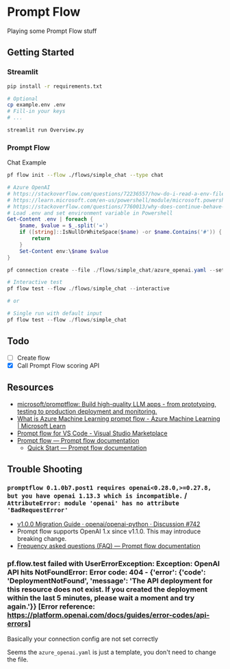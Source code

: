 # Prompt Flow

Playing some Prompt Flow stuff

## Getting Started

### Streamlit

```bash
pip install -r requirements.txt
```

```bash
# Optional
cp example.env .env
# Fill-in your keys
# ...
```

```bash
streamlit run Overview.py
```

### Prompt Flow

Chat Example

```bash
pf flow init --flow ./flows/simple_chat --type chat
```

```powershell
# Azure OpenAI
# https://stackoverflow.com/questions/72236557/how-do-i-read-a-env-file-from-a-ps1-script
# https://learn.microsoft.com/en-us/powershell/module/microsoft.powershell.core/about/about_environment_variables?view=powershell-7.4
# https://stackoverflow.com/questions/7760013/why-does-continue-behave-like-break-in-a-foreach-object
# Load .env and set environment variable in Powershell
Get-Content .env | foreach {
    $name, $value = $_.split('=')
    if ([string]::IsNullOrWhiteSpace($name) -or $name.Contains('#')) {
        return
    }
    Set-Content env:\$name $value
}

pf connection create --file ./flows/simple_chat/azure_openai.yaml --set api_key=$env:AZURE_OPENAI_KEY api_base=$env:AZURE_OPENAI_ENDPOINT/openai/deployments/$env:AZURE_OPENAI_DEPLOYMENT_NAME/chat/completions?api-version=$env:AZURE_OPENAI_VERSION --set api_version=$env:AZURE_OPENAI_VERSION --name open_ai_connection
```

```powershell
# Interactive test
pf flow test --flow ./flows/simple_chat --interactive

# or

# Single run with default input
pf flow test --flow ./flows/simple_chat
```

## Todo

- [ ] Create flow
- [X] Call Prompt Flow scoring API

## Resources

- [microsoft/promptflow: Build high-quality LLM apps - from prototyping, testing to production deployment and monitoring.](https://github.com/microsoft/promptflow)
- [What is Azure Machine Learning prompt flow - Azure Machine Learning | Microsoft Learn](https://learn.microsoft.com/en-us/azure/machine-learning/prompt-flow/overview-what-is-prompt-flow?view=azureml-api-2)
- [Prompt flow for VS Code - Visual Studio Marketplace](https://marketplace.visualstudio.com/items?itemName=prompt-flow.prompt-flow)
- [Prompt flow — Prompt flow documentation](https://microsoft.github.io/promptflow/)
    - [Quick Start — Prompt flow documentation](https://microsoft.github.io/promptflow/how-to-guides/quick-start.html)

## Trouble Shooting

### `promptflow 0.1.0b7.post1 requires openai<0.28.0,>=0.27.8, but you have openai 1.13.3 which is incompatible.` / `AttributeError: module 'openai' has no attribute 'BadRequestError'`

- [v1.0.0 Migration Guide · openai/openai-python · Discussion #742](https://github.com/openai/openai-python/discussions/742)
- Prompt flow supports OpenAI 1.x since v1.1.0. This may introduce breaking change.
- [Frequency asked questions (FAQ) — Prompt flow documentation](https://microsoft.github.io/promptflow/how-to-guides/faq.html#openai-1-x-support)

### pf.flow.test failed with UserErrorException: Exception: OpenAI API hits NotFoundError: Error code: 404 - {'error': {'code': 'DeploymentNotFound', 'message': 'The API deployment for this resource does not exist. If you created the deployment within the last 5 minutes, please wait a moment and try again.'}} [Error reference: https://platform.openai.com/docs/guides/error-codes/api-errors]

Basically your connection config are not set correctly

Seems the `azure_openai.yaml` is just a template, you don't need to change the file.

